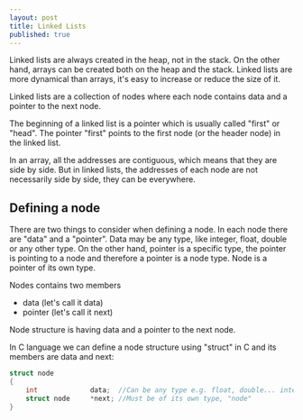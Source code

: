 ```yaml
---
layout: post
title: Linked Lists
published: true
---
```


Linked lists are always created in the heap, not in the stack. On the other hand, arrays can be created both on the heap and the stack.
Linked lists are more dynamical than arrays, it's easy to increase or reduce the size of it.

Linked lists are a collection of nodes where each node contains data and a pointer to the next node.

The beginning of a linked list is a pointer which is usually called "first" or "head". The pointer "first" points to the first node (or the header node) in the linked list.

In an array, all the addresses are contiguous, which means that they are side by side. But in linked lists, the addresses of each node are not necessarily side by side, they can be everywhere.

## Defining a node

There are two things to consider when defining a node. In each node there are "data" and a "pointer".
Data may be any type, like integer, float, double or any other type. On the other hand, pointer is a specific type, the pointer is pointing to a node and therefore
a pointer is a node type. Node is a pointer of its own type.

Nodes contains two members

* data (let's call it data)
* pointer (let's call it next)

Node structure is having data and a pointer to the next node.

In C language we can define a node structure using "struct" in C and its members are data and next:

```C
struct node
{
    int             data;  //Can be any type e.g. float, double... integer is easiest to work with
    struct node     *next; //Must be of its own type, "node"
}
``` 








